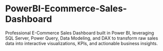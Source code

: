 # PowerBI-Ecommerce-Sales-Dashboard
Professional E-Commerce Sales Dashboard built in Power BI, leveraging SQL Server, Power Query, Data Modeling, and DAX to transform raw sales data into interactive visualizations, KPIs, and actionable business insights.
